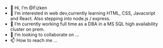 - 👋 Hi, I’m @Fizken
- 👀 I’m interested in web dev,currently learning HTML, CSS, Javacsript and React. Also stepping into node.js / express.
- 🌱 I’m currently working full time as a DBA in a MS SQL high availability cluster on prem. 
- 💞️ I’m looking to collaborate on ...
- 📫 How to reach me ...

<!---
Fizken/Fizken is a ✨ special ✨ repository because its `README.md` (this file) appears on your GitHub profile.
You can click the Preview link to take a look at your changes.
--->
